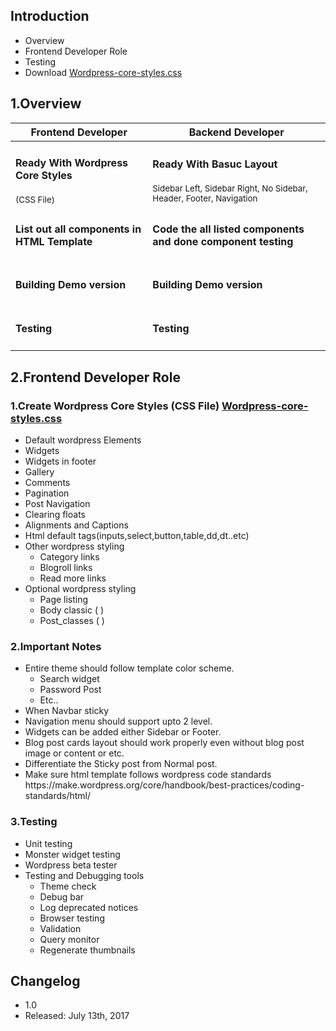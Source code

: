 <h2>Introduction</h2>
<ul>
  <li>Overview</li>
  <li>Frontend Developer Role</li>
  <li>Testing</li>
  <li>Download <a href="https://github.com/bangarayya/wordpress-core-styles/blob/master/wordpres-core-styles.css">Wordpress-core-styles.css </a></li>
</ul>

<h2>1.Overview</h2>
<table>
  <thead>
    <tr>
      <th>Frontend Developer</th>
      <th>Backend Developer</th>
     </tr>
    </thead>
    <tbody>
      <tr>
        <td><h4>Ready With Wordpress Core Styles</h4><small>(CSS File)</small> </td>
        <td><h4>Ready With Basuc Layout</h4>
            <small>Sidebar Left, Sidebar Right, No Sidebar, <br>Header, Footer, Navigation</small>
        </td>
       </tr>
       <tr>
        <td><h4>List out all components in HTML Template</h4> </td>
        <td><h4>Code the all listed components and done component testing</h4></td>
       </tr>
       <tr>
        <td><h4>Building Demo version</h4> </td>
         <td><h4>Building Demo version</h4> </td>
       </tr>
       <tr>
        <td><h4>Testing</h4> </td>
        <td><h4>Testing</h4> </td>
       </tr>
    </tbody>
  </table>
  
  <h2>2.Frontend Developer Role</h2>
  <h3>1.Create Wordpress Core Styles (CSS File) <a href="https://github.com/bangarayya/wordpress-core-styles/blob/master/wordpres-core-styles.css">Wordpress-core-styles.css </a></h3>
  <ul>
    <li>Default wordpress Elements</li>
  <li>Widgets</li>
  <li>Widgets in footer</li>
  <li>Gallery</li>
  <li>Comments</li>
  <li>Pagination</li>
  <li>Post Navigation</li>
  <li>Clearing floats</li>
  <li>Alignments and Captions</li>
  <li>Html default tags(inputs,select,button,table,dd,dt..etc)</li>
  <li>Other wordpress styling 
    <ul>
      <li>Category links</li>
      <li>Blogroll links</li>
      <li>Read more links</li>
    </ul>
  </li>
  <li>Optional wordpress styling
    <ul>
      <li>Page listing</li>
      <li>Body classic ( )</li>
      <li>Post_classes ( )</li>
    </ul>
  </li>
  </ul>
  
  <h3>2.Important Notes</h3>
  <ul>
  <li>Entire theme should follow template color scheme.
    <ul>
      <li>Search widget</li>
      <li>Password Post</li>
      <li>Etc..</li>
    </ul>
  </li>
  <li>When Navbar sticky</li>
  <li>Navigation menu should support upto 2 level.</li>
  <li>Widgets can be added either Sidebar or Footer.</li>
<li>Blog post cards layout should work properly even without blog post image or content or etc.</li>
<li>Differentiate the Sticky post from Normal post.</li>
<li>Make sure html template follows wordpress code standards https://make.wordpress.org/core/handbook/best-practices/coding-standards/html/</li>

  </ul>
  
  <h3>3.Testing</h3>
  <ul>
  <li>Unit testing</li>
<li>Monster widget testing</li>
<li>Wordpress beta tester</li>

  <li>Testing and Debugging tools
    <ul>
    <li>Theme check</li>
      <li>Debug bar</li>
       <li> Log deprecated notices</li>
       <li> Browser testing</li>
        <li>Validation</li>
        <li>Query monitor</li>
       <li> Regenerate thumbnails </li>
    </ul>
  </li>
  </ul>
  
  <h2> Changelog</h2>
<ul>
  <li>1.0</li>
   <li>Released: July 13th, 2017</li>
</ul>


